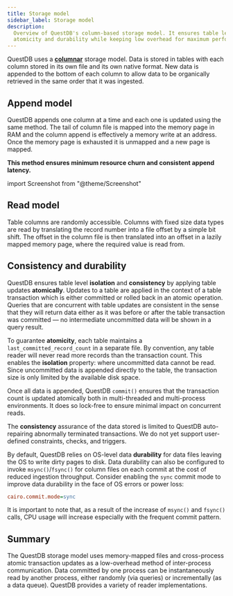 ```yaml
---
title: Storage model
sidebar_label: Storage model
description:
  Overview of QuestDB's column-based storage model. It ensures table level
  atomicity and durability while keeping low overhead for maximum performance.
---
```


QuestDB uses a [**columnar**](/glossary/columnar-database/) storage model. Data
is stored in tables with each column stored in its own file and its own native
format. New data is appended to the bottom of each column to allow data to be
organically retrieved in the same order that it was ingested.

## Append model

QuestDB appends one column at a time and each one is updated using the same
method. The tail of column file is mapped into the memory page in RAM and the
column append is effectively a memory write at an address. Once the memory page
is exhausted it is unmapped and a new page is mapped.

**This method ensures minimum resource churn and consistent append latency.**

import Screenshot from "@theme/Screenshot"

<Screenshot
  alt="Architecture of the file storing a column"
  height={435}
  src="images/docs/concepts/columnUpdate.svg"
  width={745}
/>

## Read model

Table columns are randomly accessible. Columns with fixed size data types are
read by translating the record number into a file offset by a simple bit shift.
The offset in the column file is then translated into an offset in a lazily
mapped memory page, where the required value is read from.

<Screenshot
  alt="Diagram showing how the data from a column file is mapped to the memory"
  height={447}
  src="images/docs/concepts/columnRead.svg"
  width={745}
/>

## Consistency and durability

QuestDB ensures table level **isolation** and **consistency** by applying table
updates **atomically**. Updates to a table are applied in the context of a table
transaction which is either committed or rolled back in an atomic operation.
Queries that are concurrent with table updates are consistent in the sense that
they will return data either as it was before or after the table transaction was
committed — no intermediate uncommitted data will be shown in a query result.

To guarantee **atomicity**, each table maintains a `last_committed_record_count`
in a separate file. By convention, any table reader will never read more records
than the transaction count. This enables the **isolation** property: where
uncommitted data cannot be read. Since uncommitted data is appended directly to
the table, the transaction size is only limited by the available disk space.

Once all data is appended, QuestDB `commit()` ensures that the transaction count
is updated atomically both in multi-threaded and multi-process environments. It
does so lock-free to ensure minimal impact on concurrent reads.

The **consistency** assurance of the data stored is limited to QuestDB
auto-repairing abnormally terminated transactions. We do not yet support
user-defined constraints, checks, and triggers.

By default, QuestDB relies on OS-level data **durability** for data files
leaving the OS to write dirty pages to disk. Data durability can also be
configured to invoke `msync()`/`fsync()` for column files on each commit at the
cost of reduced ingestion throughput. Consider enabling the `sync` commit mode
to improve data durability in the face of OS errors or power loss:

```ini title="server.conf"
cairo.commit.mode=sync
```

<Screenshot
  alt="Diagram of a commit across several column files"
  height={426}
  src="images/docs/concepts/commitModel.svg"
  width={745}
/>

It is important to note that, as a result of the increase of `msync()` and
`fsync()` calls, CPU usage will increase especially with the frequent commit
pattern.

## Summary

The QuestDB storage model uses memory-mapped files and cross-process atomic
transaction updates as a low-overhead method of inter-process communication.
Data committed by one process can be instantaneously read by another process,
either randomly (via queries) or incrementally (as a data queue). QuestDB
provides a variety of reader implementations.

<!-- This image is used also at the questdb-internals page. Please keep in sync -->
<Screenshot
  alt="Architecture of the storage model with column files, readers/writers and the mapped memory"
  height={596}
  src="images/docs/concepts/storageSummarized.svg"
  width={745}
/>

<span />
